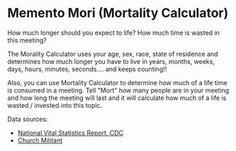 # Memento Mori (Mortality Calculator)
How much longer should you expect to life?
How much time is wasted in this meeting?

The Morality Calculator uses your age, sex, race, state of residence and determines how much longer you have to live in years, months, weeks, days, hours, minutes, seconds.... and keeps counting!!

Also, you can use Mortality Calculator to determine how much of a life time is consumed in a meeting.  Tell "Mort" how many people are in your meeting and how long the meeting will last and it will calculate how much of a life is wasted / invested into this topic.

Data sources:
* [National Vital Statistics Report, CDC](https://www.cdc.gov/nchs/data/nvsr/nvsr65/nvsr65_08.pdf)
* [Church Militant](http://www.churchmilitant.com/news/article/thoughts-on-death)
